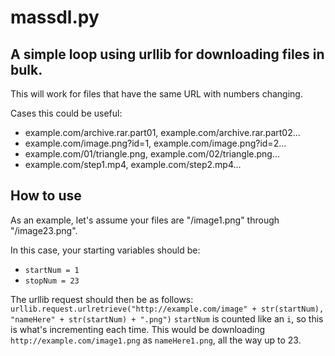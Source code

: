 # massdl.py
## A simple loop using urllib for downloading files in bulk.

This will work for files that have the same URL with numbers changing.

Cases this could be useful:
 - example.com/archive.rar.part01, example.com/archive.rar.part02...
 - example.com/image.png?id=1, example.com/image.png?id=2...
 - example.com/01/triangle.png, example.com/02/triangle.png...
 - example.com/step1.mp4, example.com/step2.mp4...

 ## How to use
 As an example, let's assume your files are "/image1.png" through "/image23.png".

 In this case, your starting variables should be:
 - `startNum = 1`
 - `stopNum = 23`

 The urllib request should then be as follows:
 `urllib.request.urlretrieve("http://example.com/image" + str(startNum), "nameHere" + str(startNum) + ".png")`
 `startNum` is counted like an `i`, so this is what's incrementing each time.
 This would be downloading `http://example.com/image1.png` as `nameHere1.png`, all the way up to 23.